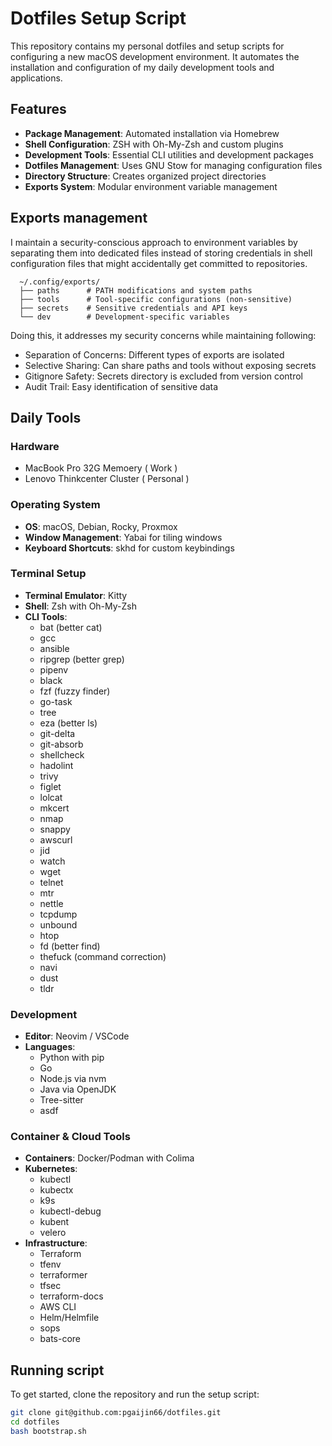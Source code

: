 # Dotfiles Setup Script

This repository contains my personal dotfiles and setup scripts for configuring a new macOS development environment. It automates the installation and configuration of my daily development tools and applications.

## Features

- **Package Management**: Automated installation via Homebrew
- **Shell Configuration**: ZSH with Oh-My-Zsh and custom plugins
- **Development Tools**: Essential CLI utilities and development packages
- **Dotfiles Management**: Uses GNU Stow for managing configuration files
- **Directory Structure**: Creates organized project directories
- **Exports System**: Modular environment variable management

## Exports management

I maintain a security-conscious approach to environment variables by separating them into dedicated files instead of storing credentials in shell configuration files that might accidentally get committed to repositories.

```
  ~/.config/exports/
  ├── paths      # PATH modifications and system paths
  ├── tools      # Tool-specific configurations (non-sensitive)
  ├── secrets    # Sensitive credentials and API keys
  └── dev        # Development-specific variables
```

Doing this, it addresses my security concerns while maintaining following:

- Separation of Concerns: Different types of exports are isolated
- Selective Sharing: Can share paths and tools without exposing secrets
- Gitignore Safety: Secrets directory is excluded from version control
- Audit Trail: Easy identification of sensitive data

## Daily Tools

### Hardware

- MacBook Pro 32G Memoery ( Work )
- Lenovo Thinkcenter Cluster ( Personal )

### Operating System
- **OS**: macOS, Debian, Rocky, Proxmox
- **Window Management**: Yabai for tiling windows
- **Keyboard Shortcuts**: skhd for custom keybindings

### Terminal Setup
- **Terminal Emulator**: Kitty
- **Shell**: Zsh with Oh-My-Zsh
- **CLI Tools**:
  - bat (better cat)
  - gcc
  - ansible
  - ripgrep (better grep)
  - pipenv
  - black
  - fzf (fuzzy finder)
  - go-task
  - tree
  - eza (better ls)
  - git-delta
  - git-absorb
  - shellcheck
  - hadolint
  - trivy
  - figlet
  - lolcat
  - mkcert
  - nmap
  - snappy
  - awscurl
  - jid
  - watch
  - wget
  - telnet
  - mtr
  - nettle
  - tcpdump
  - unbound
  - htop
  - fd (better find)
  - thefuck (command correction)
  - navi
  - dust
  - tldr

### Development
- **Editor**: Neovim / VSCode
- **Languages**:
  - Python with pip
  - Go
  - Node.js via nvm
  - Java via OpenJDK
  - Tree-sitter
  - asdf

### Container & Cloud Tools
- **Containers**: Docker/Podman with Colima
- **Kubernetes**:
  - kubectl
  - kubectx
  - k9s
  - kubectl-debug
  - kubent
  - velero
- **Infrastructure**: 
  - Terraform
  - tfenv
  - terraformer
  - tfsec
  - terraform-docs
  - AWS CLI
  - Helm/Helmfile
  - sops
  - bats-core

## Running script

To get started, clone the repository and run the setup script:

```bash
git clone git@github.com:pgaijin66/dotfiles.git
cd dotfiles
bash bootstrap.sh
```